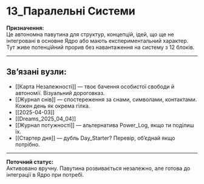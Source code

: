 
# 13_Паралельні Системи

**Призначення:**  
Це автономна павутина для структур, концепцій, ідей, що ще не інтегровані в основне Ядро або мають експериментальний характер. Тут живе потенційний прорив без навантаження на систему з 12 блоків.

---

## Звʼязані вузли:

- [[Карта Незалежності]] — твоє бачення особистої свободи й автономії. Візуальний дороговказ.
- [[Журнал снів]] — спостереження за снами, символами, контактами. Кожен день як окрема гілка.
- [[2025-04-03]]  
- [[Dreams_2025_04_04]]  
- [[Журнал потужності]] — альтернатива Power_Log, якщо ти поділиш їх.
- [[Стартер дня]] — дубль Day_Starter? Перевір, обʼєднай якщо потрібно.

---

**Поточний статус:**  
Активовано вручну. Павутина розвивається незалежно, але готова до інтеграції в Ядро при потребі.


